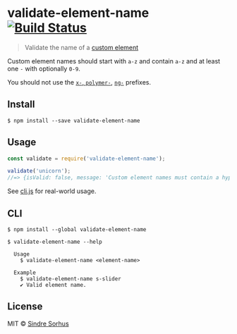# validate-element-name [![Build Status](https://travis-ci.org/sindresorhus/validate-element-name.svg?branch=master)](https://travis-ci.org/sindresorhus/validate-element-name)

> Validate the name of a [custom element](http://www.html5rocks.com/en/tutorials/webcomponents/customelements/)

Custom element names should start with `a-z` and contain `a-z` and at least one `-` with optionally `0-9`.

You should not use the [`x-`, `polymer-`](http://webcomponents.github.io/articles/how-should-i-name-my-element/), [`ng-`](http://docs.angularjs.org/guide/directive#creating-directives) prefixes.


## Install

```
$ npm install --save validate-element-name
```


## Usage

```js
const validate = require('validate-element-name');

validate('unicorn');
//=> {isValid: false, message: 'Custom element names must contain a hyphen. Example: unicorn-cake'}
```

See [cli.js](cli.js) for real-world usage.


## CLI

```
$ npm install --global validate-element-name
```

```
$ validate-element-name --help

  Usage
    $ validate-element-name <element-name>

  Example
    $ validate-element-name s-slider
    ✔︎ Valid element name.
```


## License

MIT © [Sindre Sorhus](https://sindresorhus.com)
